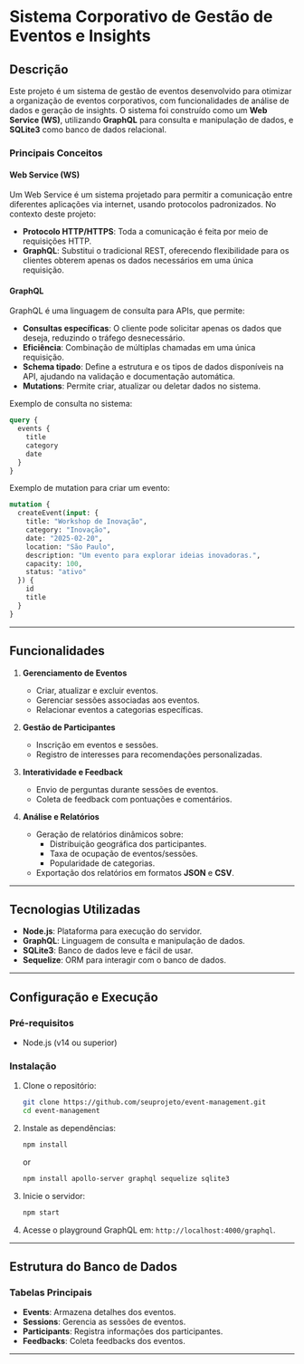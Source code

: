 # Sistema Corporativo de Gestão de Eventos e Insights

## Descrição
Este projeto é um sistema de gestão de eventos desenvolvido para otimizar a organização de eventos corporativos, com funcionalidades de análise de dados e geração de insights. O sistema foi construído como um **Web Service (WS)**, utilizando **GraphQL** para consulta e manipulação de dados, e **SQLite3** como banco de dados relacional.

### Principais Conceitos
#### Web Service (WS)
Um Web Service é um sistema projetado para permitir a comunicação entre diferentes aplicações via internet, usando protocolos padronizados. No contexto deste projeto:
- **Protocolo HTTP/HTTPS**: Toda a comunicação é feita por meio de requisições HTTP.
- **GraphQL**: Substitui o tradicional REST, oferecendo flexibilidade para os clientes obterem apenas os dados necessários em uma única requisição.

#### GraphQL
GraphQL é uma linguagem de consulta para APIs, que permite:
- **Consultas específicas**: O cliente pode solicitar apenas os dados que deseja, reduzindo o tráfego desnecessário.
- **Eficiência**: Combinação de múltiplas chamadas em uma única requisição.
- **Schema tipado**: Define a estrutura e os tipos de dados disponíveis na API, ajudando na validação e documentação automática.
- **Mutations**: Permite criar, atualizar ou deletar dados no sistema.

Exemplo de consulta no sistema:
```graphql
query {
  events {
    title
    category
    date
  }
}
```

Exemplo de mutation para criar um evento:
```graphql
mutation {
  createEvent(input: {
    title: "Workshop de Inovação",
    category: "Inovação",
    date: "2025-02-20",
    location: "São Paulo",
    description: "Um evento para explorar ideias inovadoras.",
    capacity: 100,
    status: "ativo"
  }) {
    id
    title
  }
}
```

---

## Funcionalidades
1. **Gerenciamento de Eventos**
   - Criar, atualizar e excluir eventos.
   - Gerenciar sessões associadas aos eventos.
   - Relacionar eventos a categorias específicas.

2. **Gestão de Participantes**
   - Inscrição em eventos e sessões.
   - Registro de interesses para recomendações personalizadas.

3. **Interatividade e Feedback**
   - Envio de perguntas durante sessões de eventos.
   - Coleta de feedback com pontuações e comentários.

4. **Análise e Relatórios**
   - Geração de relatórios dinâmicos sobre:
     - Distribuição geográfica dos participantes.
     - Taxa de ocupação de eventos/sessões.
     - Popularidade de categorias.
   - Exportação dos relatórios em formatos **JSON** e **CSV**.

---

## Tecnologias Utilizadas
- **Node.js**: Plataforma para execução do servidor.
- **GraphQL**: Linguagem de consulta e manipulação de dados.
- **SQLite3**: Banco de dados leve e fácil de usar.
- **Sequelize**: ORM para interagir com o banco de dados.

---

## Configuração e Execução

### Pré-requisitos
- Node.js (v14 ou superior)

### Instalação
1. Clone o repositório:
   ```bash
   git clone https://github.com/seuprojeto/event-management.git
   cd event-management
   ```

2. Instale as dependências:
   ```bash
   npm install
   ```
   or
   ```bash
   npm install apollo-server graphql sequelize sqlite3
   ```

4. Inicie o servidor:
   ```bash
   npm start
   ```

5. Acesse o playground GraphQL em: `http://localhost:4000/graphql`.

---

## Estrutura do Banco de Dados
### Tabelas Principais
- **Events**: Armazena detalhes dos eventos.
- **Sessions**: Gerencia as sessões de eventos.
- **Participants**: Registra informações dos participantes.
- **Feedbacks**: Coleta feedbacks dos eventos.

---



